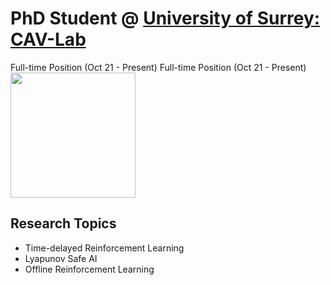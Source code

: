 #  PhD Student @ <a href="https://cav-research-lab.org">University of Surrey: CAV-Lab</a>
Full-time Position (Oct 21 - Present) Full-time Position (Oct 21 - Present) 
<br>
<img src="https://www.cav-lab.io/static/media/LUC-IROS.835aa865.jpg" height="200">
<br>

## Research Topics 

* Time-delayed Reinforcement Learning
* Lyapunov Safe AI
* Offline Reinforcement Learning


<br>

<!-- **[<i class="fa-solid fa-up-right-from-square"></i> Uncover the Project - Click Here](https://github.com/cav-research-lab/predictive-model-delay-correction?tab=readme-ov-file)** -->
